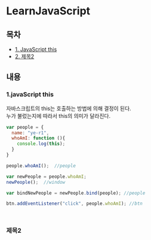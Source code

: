 # LearnJavaScript 

## 목차
- [1. JavaScript this](#1.javaScript-this)
- [2. 제목2](#제목2)

## 내용

### 1.javaScript this
자바스크립트의 this는 호출하는 방법에 의해 결정이 된다.<br/>
누가 불렀는지에 따라서 this의 의미가 달라진다.

``` javascript
var people = {
  name: "ye-r1",
  whoAmI: function (){
    console.log(this);
  }
}

people.whoAmI();  //people

var newPeople = people.whoAmI;
newPeople();  //window

var bindNewPeople = newPeople.bind(people); //people

btn.addEventListener("click", people.whoAmI); //btn




```


### 제목2

